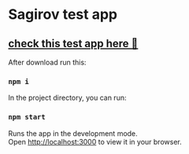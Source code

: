 # Sagirov test app
## [check this test app here 👋](https://sagirov-test-nine.vercel.app/)


After download run this:
### `npm i`

In the project directory, you can run:

### `npm start`

Runs the app in the development mode.\
Open [http://localhost:3000](http://localhost:3000) to view it in your browser.

